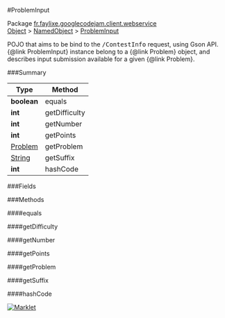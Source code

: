 #ProblemInput

Package [fr.faylixe.googlecodejam.client.webservice](https://github.com/Faylixe/googlecodejam-client/blob/master/fr/faylixe/googlecodejam/client/webservice)<br>
[Object]() > [NamedObject](https://github.com/Faylixe/googlecodejam-client/blob/master/javadoc/fr/faylixe/googlecodejam/client/common/NamedObject.md) > [ProblemInput](https://github.com/Faylixe/googlecodejam-client/blob/master/javadoc/fr/faylixe/googlecodejam/client/webservice/ProblemInput.md)

<p>POJO that aims to be bind to the <tt>/ContestInfo</tt>
 request, using Gson API. {@link ProblemInput} instance belong
 to a {@link Problem} object, and describes input submission
 available for a given {@link Problem}.</p>

###Summary


| Type | Method |
| --- | --- |
| **boolean** | equals |
| **int** | getDifficulty |
| **int** | getNumber |
| **int** | getPoints |
| [Problem](https://github.com/Faylixe/googlecodejam-client/blob/master/javadoc/fr/faylixe/googlecodejam/client/webservice/Problem.md) | getProblem |
| [String]() | getSuffix |
| **int** | hashCode |

###Fields


###Methods

####equals


####getDifficulty


####getNumber


####getPoints


####getProblem


####getSuffix


####hashCode


[![Marklet](https://img.shields.io/badge/Generated%20by-Marklet-green.svg)](https://github.com/Faylixe/marklet)